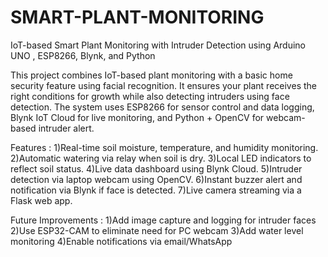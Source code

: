 # SMART-PLANT-MONITORING
 IoT-based Smart Plant Monitoring with Intruder Detection using Arduino UNO , ESP8266, Blynk, and Python

This project combines IoT-based plant monitoring with a basic home security feature using facial
recognition. It ensures your plant receives the right conditions for growth while also detecting intruders
using face detection. The system uses ESP8266 for sensor control and data logging, Blynk IoT Cloud for live
monitoring, and Python + OpenCV for webcam-based intruder alert.

Features :
1)Real-time soil moisture, temperature, and humidity monitoring.
2)Automatic watering via relay when soil is dry.
3)Local LED indicators to reflect soil status.
4)Live data dashboard using Blynk Cloud.
5)Intruder detection via laptop webcam using OpenCV.
6)Instant buzzer alert and notification via Blynk if face is detected.
7)Live camera streaming via a Flask web app.

Future Improvements :
1)Add image capture and logging for intruder faces
2)Use ESP32-CAM to eliminate need for PC webcam
3)Add water level monitoring
4)Enable notifications via email/WhatsApp
